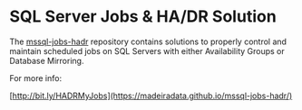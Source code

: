 # SQL Server Jobs & HA/DR Solution

The [mssql-jobs-hadr](https://madeiradata.github.io/mssql-jobs-hadr) repository contains solutions to properly control and maintain scheduled jobs on SQL Servers with either Availability Groups or Database Mirroring.

For more info:

[http://bit.ly/HADRMyJobs](https://madeiradata.github.io/mssql-jobs-hadr/)